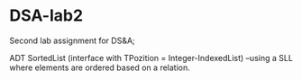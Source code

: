 # DSA-lab2

Second lab assignment for DS&A;

ADT  SortedList (interface  with TPozition  =  Integer-IndexedList) –using  a SLL  where elements are ordered based on a relation.
